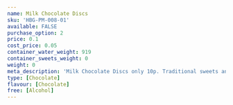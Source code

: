 ```yaml
---
name: Milk Chocolate Discs
sku: 'HBG-PM-008-01'
available: FALSE
purchase_option: 2
price: 0.1
cost_price: 0.05
container_water_weight: 919
container_sweets_weight: 0
weight: 0
meta_description: 'Milk Chocolate Discs only 10p. Traditional sweets and more at Humbugs Confectionery Store. Specialists in satisfying your sweet tooth!'
type: [Chocolate]
flavour: [Chocolate]
free: [Alcohol]
---
```

